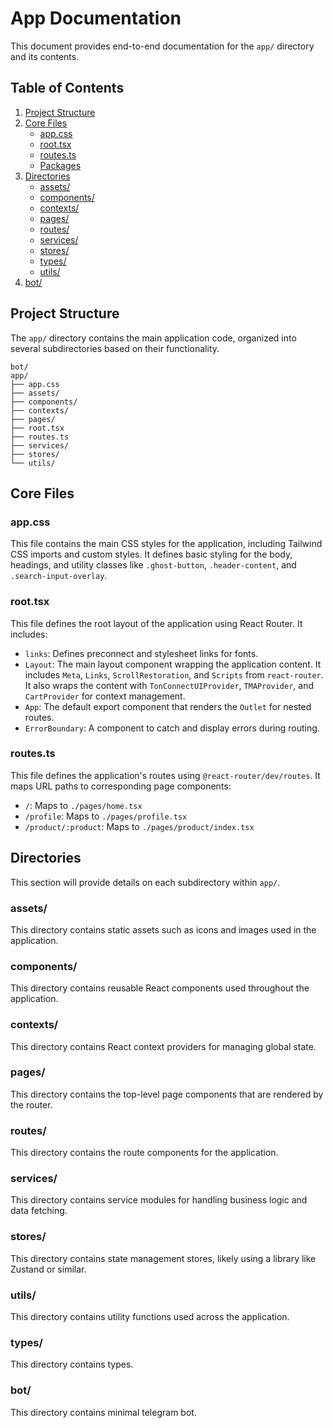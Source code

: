 # App Documentation

This document provides end-to-end documentation for the `app/` directory and its contents.

## Table of Contents

1. [Project Structure](#project-structure)
2. [Core Files](#core-files)
    - [app.css](#appcss)
    - [root.tsx](#roottx)
    - [routes.ts](#routests)
    - [Packages](packages.md)
3. [Directories](#directories)
    - [assets/](assets.md)
    - [components/](components.md)
    - [contexts/](contexts.md)
    - [pages/](pages.md)
    - [routes/](routes.md)
    - [services/](services.md)
    - [stores/](stores.md)
    - [types/](types.md)
    - [utils/](utils.md)
4. [bot/](bot.md)

## Project Structure

The `app/` directory contains the main application code, organized into several subdirectories based on their functionality.

```
bot/
app/
├── app.css
├── assets/
├── components/
├── contexts/
├── pages/
├── root.tsx
├── routes.ts
├── services/
├── stores/
└── utils/
```

## Core Files

### app.css

This file contains the main CSS styles for the application, including Tailwind CSS imports and custom styles. It defines basic styling for the body, headings, and utility classes like `.ghost-button`, `.header-content`, and `.search-input-overlay`.

### root.tsx

This file defines the root layout of the application using React Router. It includes:
- `links`: Defines preconnect and stylesheet links for fonts.
- `Layout`: The main layout component wrapping the application content. It includes `Meta`, `Links`, `ScrollRestoration`, and `Scripts` from `react-router`. It also wraps the content with `TonConnectUIProvider`, `TMAProvider`, and `CartProvider` for context management.
- `App`: The default export component that renders the `Outlet` for nested routes.
- `ErrorBoundary`: A component to catch and display errors during routing.

### routes.ts

This file defines the application's routes using `@react-router/dev/routes`. It maps URL paths to corresponding page components:
- `/`: Maps to `./pages/home.tsx`
- `/profile`: Maps to `./pages/profile.tsx`
- `/product/:product`: Maps to `./pages/product/index.tsx`

## Directories

This section will provide details on each subdirectory within `app/`.

### assets/

This directory contains static assets such as icons and images used in the application.

### components/

This directory contains reusable React components used throughout the application.

### contexts/

This directory contains React context providers for managing global state.

### pages/

This directory contains the top-level page components that are rendered by the router.

### routes/

This directory contains the route components for the application.

### services/

This directory contains service modules for handling business logic and data fetching.

### stores/

This directory contains state management stores, likely using a library like Zustand or similar.

### utils/

This directory contains utility functions used across the application.

### types/

This directory contains types.

### bot/

This directory contains minimal telegram bot.
